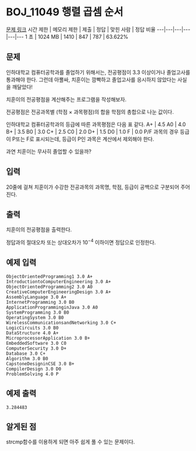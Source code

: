 # BOJ_11049 행렬 곱셈 순서
[문제 링크](https://www.acmicpc.net/problem/25206)
시간 제한 |	메모리 제한 |	제출 |	정답 |	맞힌 사람 |	정답 비율
---|---|---|---|---|---
1 초 |	1024 MB |	1410 |	847 |	787 |	63.622%

## 문제
인하대학교 컴퓨터공학과를 졸업하기 위해서는, 전공평점이 3.3 이상이거나 졸업고사를 통과해야 한다. 그런데 아뿔싸, 치훈이는 깜빡하고 졸업고사를 응시하지 않았다는 사실을 깨달았다!

치훈이의 전공평점을 계산해주는 프로그램을 작성해보자.

전공평점은 전공과목별 (학점 × 과목평점)의 합을 학점의 총합으로 나눈 값이다.

인하대학교 컴퓨터공학과의 등급에 따른 과목평점은 다음 표 같다.
A+ |	4.5
A0 |	4.0
B+ |	3.5
B0 |	3.0
C+ |	2.5
C0 |	2.0
D+ |	1.5
D0 |	1.0
F |	0.0
P/F 과목의 경우 등급이 P또는 F로 표시되는데, 등급이 P인 과목은 계산에서 제외해야 한다.

과연 치훈이는 무사히 졸업할 수 있을까?

## 입력
20줄에 걸쳐 치훈이가 수강한 전공과목의 과목명, 학점, 등급이 공백으로 구분되어 주어진다.

## 출력
치훈이의 전공평점을 출력한다.

정답과의 절대오차 또는 상대오차가 $10^{-4}$ 이하이면 정답으로 인정한다.

## 예제 입력
```
ObjectOrientedProgramming1 3.0 A+
IntroductiontoComputerEngineering 3.0 A+
ObjectOrientedProgramming2 3.0 A0
CreativeComputerEngineeringDesign 3.0 A+
AssemblyLanguage 3.0 A+
InternetProgramming 3.0 B0
ApplicationProgramminginJava 3.0 A0
SystemProgramming 3.0 B0
OperatingSystem 3.0 B0
WirelessCommunicationsandNetworking 3.0 C+
LogicCircuits 3.0 B0
DataStructure 4.0 A+
MicroprocessorApplication 3.0 B+
EmbeddedSoftware 3.0 C0
ComputerSecurity 3.0 D+
Database 3.0 C+
Algorithm 3.0 B0
CapstoneDesigninCSE 3.0 B+
CompilerDesign 3.0 D0
ProblemSolving 4.0 P
```

## 예제 출력
```
3.284483
```

## 알게된 점
strcmp함수를 이용하게 되면 아주 쉽게 풀 수 있는 문제이다.
